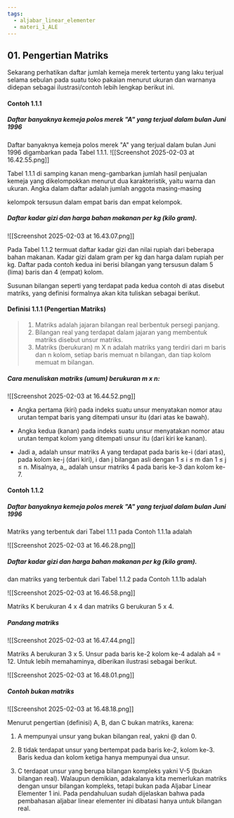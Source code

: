 ```yaml
---
tags:
  - aljabar_linear_elementer
  - materi_1_ALE
---
```

## 01. Pengertian Matriks

Sekarang perhatikan daftar jumlah kemeja merek tertentu yang laku terjual selama sebulan pada suatu toko pakaian menurut ukuran dan warnanya didepan sebagai ilustrasi/contoh lebih lengkap berikut ini.

#### Contoh 1.1.1
##### Daftar banyaknya kemeja polos merek "A" yang terjual dalam bulan Juni 1996

Daftar banyaknya kemeja polos merek "A" yang terjual dalam bulan Juni 1996 digambarkan pada Tabel 1.1.1.
![[Screenshot 2025-02-03 at 16.42.55.png]]

Tabel 1.1.1 di samping kanan meng-gambarkan jumlah hasil penjualan kemeja yang dikelompokkan menurut dua karakteristik, yaitu warna dan ukuran. Angka dalam daftar adalah jumlah anggota masing-masing

kelompok tersusun dalam empat baris dan empat kelompok.


##### Daftar kadar gizi dan harga bahan makanan per kg (kilo gram).

![[Screenshot 2025-02-03 at 16.43.07.png]]

Pada Tabel 1.1.2 termuat daftar kadar gizi dan nilai rupiah dari beberapa bahan makanan. Kadar gizi dalam gram per kg dan harga dalam rupiah per kg. Daftar pada contoh kedua ini berisi bilangan yang tersusun dalam 5 (lima) baris dan 4 (empat) kolom.

Susunan bilangan seperti yang terdapat pada kedua contoh di atas disebut matriks, yang definisi formalnya akan kita tuliskan sebagai berikut.

#### Definisi 1.1.1 (Pengertian Matriks)

>1) Matriks adalah jajaran bilangan real berbentuk persegi panjang.
>2) Bilangan real yang terdapat dalam jajaran yang membentuk matriks disebut unsur matriks.
>3) Matriks (berukuran) m X n adalah matriks yang terdiri dari m baris dan n kolom, setiap baris memuat n bilangan, dan tiap kolom memuat m bilangan.

##### Cara menuliskan matriks (umum) berukuran m x n:

![[Screenshot 2025-02-03 at 16.44.52.png]]

- Angka pertama (kiri) pada indeks suatu unsur menyatakan nomor atau urutan tempat baris yang ditempati unsur itu (dari atas ke bawah).

- Angka kedua (kanan) pada indeks suatu unsur menyatakan nomor atau urutan tempat kolom yang ditempati unsur itu (dari kiri ke kanan).

- Jadi a, adalah unsur matriks A yang terdapat pada baris ke-i (dari atas), pada kolom ke-j (dari kiri), i dan j bilangan asli dengan 1 ≤ i ≤ m dan 1 ≤ j ≤ n. Misalnya, a,, adalah unsur matriks 4 pada baris ke-3 dan kolom ke-7.


#### Contoh 1.1.2

##### Daftar banyaknya kemeja polos merek "A" yang terjual dalam bulan Juni 1996
Matriks yang terbentuk dari Tabel 1.1.1 pada Contoh 1.1.1a adalah

![[Screenshot 2025-02-03 at 16.46.28.png]]
##### Daftar kadar gizi dan harga bahan makanan per kg (kilo gram).
dan matriks yang terbentuk dari Tabel 1.1.2 pada Contoh 1.1.1b adalah

![[Screenshot 2025-02-03 at 16.46.58.png]]

Matriks K berukuran 4 x 4 dan matriks G berukuran 5 x 4.

##### Pandang matriks

![[Screenshot 2025-02-03 at 16.47.44.png]]

Matriks A berukuran 3 x 5. Unsur pada baris ke-2 kolom ke-4 adalah a4 = 12. Untuk lebih memahaminya, diberikan ilustrasi sebagai berikut.

![[Screenshot 2025-02-03 at 16.48.01.png]]

##### Contoh bukan matriks

![[Screenshot 2025-02-03 at 16.48.18.png]]

Menurut pengertian (definisi) A, B, dan C bukan matriks, karena: 

1) A mempunyai unsur yang bukan bilangan real, yakni @ dan 0.

2) B tidak terdapat unsur yang bertempat pada baris ke-2, kolom ke-3. Baris kedua dan kolom ketiga hanya mempunyai dua unsur.

3) C terdapat unsur yang berupa bilangan kompleks yakni V-5 (bukan bilangan real). Walaupun demikian, adakalanya kita memerlukan matriks dengan unsur bilangan kompleks, tetapi bukan pada Aljabar Linear Elementer 1 ini. Pada pendahuluan sudah dijelaskan bahwa pada pembahasan aljabar linear elementer ini dibatasi hanya untuk bilangan real.

